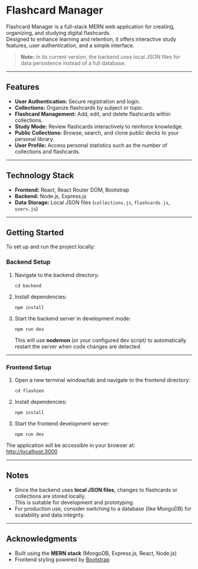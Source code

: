 # Flashcard Manager

Flashcard Manager is a full-stack MERN web application for creating, organizing, and studying digital flashcards.  
Designed to enhance learning and retention, it offers interactive study features, user authentication, and a simple interface.

> **Note:** In its current version, the backend uses local JSON files for data persistence instead of a full database.

---

## Features

- **User Authentication:** Secure registration and login.
- **Collections:** Organize flashcards by subject or topic.
- **Flashcard Management:** Add, edit, and delete flashcards within collections.
- **Study Mode:** Review flashcards interactively to reinforce knowledge.
- **Public Collections:** Browse, search, and clone public decks to your personal library.
- **User Profile:** Access personal statistics such as the number of collections and flashcards.

---

## Technology Stack

- **Frontend:** React, React Router DOM, Bootstrap
- **Backend:** Node.js, Express.js
- **Data Storage:** Local JSON files (`collections.js`, `flashcards.js`, `users.js`)

---

## Getting Started

To set up and run the project locally:

### Backend Setup

1. Navigate to the backend directory:

   ```
   cd backend
   ```

2. Install dependencies:

   ```
   npm install
   ```

3. Start the backend server in development mode:
   ```
   npm run dev
   ```
   This will use **nodemon** (or your configured dev script) to automatically restart the server when code changes are detected.

---

### Frontend Setup

1. Open a new terminal window/tab and navigate to the frontend directory:

   ```
   cd flashzen
   ```

2. Install dependencies:

   ```
   npm install
   ```

3. Start the frontend development server:
   ```
   npm run dev
   ```

The application will be accessible in your browser at:  
[http://localhost:3000](http://localhost:3000)

---

## Notes

- Since the backend uses **local JSON files**, changes to flashcards or collections are stored locally.  
  This is suitable for development and prototyping.
- For production use, consider switching to a database (like MongoDB) for scalability and data integrity.

---

## Acknowledgments

- Built using the **MERN stack** (MongoDB, Express.js, React, Node.js)
- Frontend styling powered by [Bootstrap](https://getbootstrap.com/)

